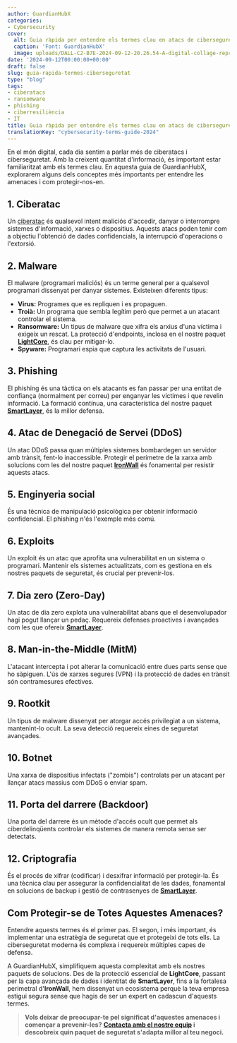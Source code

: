 ```yaml
---
author: GuardianHubX
categories:
- Cybersecurity
cover:
  alt: Guia ràpida per entendre els termes clau en atacs de ciberseguretat
  caption: 'Font: GuardianHubX'
  image: uploads/DALL-C2-B7E-2024-09-12-20.26.54-A-digital-collage-representing-cybersecurity-threats-and-protection-concepts.-The-image-should-include-visual-elements-such-as-a-padlock-symbolizing-e-1.webp
date: '2024-09-12T00:00:00+00:00'
draft: false
slug: guia-rapida-termes-ciberseguretat
type: "blog"
tags:
- ciberatacs
- ransomware
- phishing
- ciberresiliència
- IT
title: Guia ràpida per entendre els termes clau en atacs de ciberseguretat
translationKey: "cybersecurity-terms-guide-2024"
---
```


En el món digital, cada dia sentim a parlar més de ciberatacs i ciberseguretat. Amb la creixent quantitat d'informació, és important estar familiaritzat amb els termes clau. En aquesta guia de GuardianHubX, explorarem alguns dels conceptes més importants per entendre les amenaces i com protegir-nos-en.

## 1. Ciberatac

Un [ciberatac](https://guardianhubx.com/ca/objectius-ciberseguretat/) és qualsevol intent maliciós d'accedir, danyar o interrompre sistemes d'informació, xarxes o dispositius. Aquests atacs poden tenir com a objectiu l'obtenció de dades confidencials, la interrupció d'operacions o l'extorsió.

## 2. Malware

El malware (programari maliciós) és un terme general per a qualsevol programari dissenyat per danyar sistemes. Existeixen diferents tipus:
- **Virus:** Programes que es repliquen i es propaguen.
- **Troià:** Un programa que sembla legítim però que permet a un atacant controlar el sistema.
- **Ransomware:** Un tipus de malware que xifra els arxius d'una víctima i exigeix un rescat. La protecció d'endpoints, inclosa en el nostre paquet **[LightCore](https://guardianhubx.com/ca/objectius-ciberseguretat/)**, és clau per mitigar-lo.
- **Spyware:** Programari espia que captura les activitats de l'usuari.

## 3. Phishing

El phishing és una tàctica on els atacants es fan passar per una entitat de confiança (normalment per correu) per enganyar les víctimes i que revelin informació. La formació contínua, una característica del nostre paquet **[SmartLayer](https://guardianhubx.com/ca/objectius-ciberseguretat/)**, és la millor defensa.

## 4. Atac de Denegació de Servei (DDoS)

Un atac DDoS passa quan múltiples sistemes bombardegen un servidor amb trànsit, fent-lo inaccessible. Protegir el perímetre de la xarxa amb solucions com les del nostre paquet **[IronWall](https://guardianhubx.com/ca/objectius-ciberseguretat/)** és fonamental per resistir aquests atacs.

## 5. Enginyeria social

És una tècnica de manipulació psicològica per obtenir informació confidencial. El phishing n'és l'exemple més comú.

## 6. Exploits

Un exploit és un atac que aprofita una vulnerabilitat en un sistema o programari. Mantenir els sistemes actualitzats, com es gestiona en els nostres paquets de seguretat, és crucial per prevenir-los.

## 7. Dia zero (Zero-Day)

Un atac de dia zero explota una vulnerabilitat abans que el desenvolupador hagi pogut llançar un pedaç. Requereix defenses proactives i avançades com les que ofereix **[SmartLayer](https://guardianhubx.com/ca/objectius-ciberseguretat/)**.

## 8. Man-in-the-Middle (MitM)

L'atacant intercepta i pot alterar la comunicació entre dues parts sense que ho sàpiguen. L'ús de xarxes segures (VPN) i la protecció de dades en trànsit són contramesures efectives.

## 9. Rootkit

Un tipus de malware dissenyat per atorgar accés privilegiat a un sistema, mantenint-lo ocult. La seva detecció requereix eines de seguretat avançades.

## 10. Botnet

Una xarxa de dispositius infectats ("zombis") controlats per un atacant per llançar atacs massius com DDoS o enviar spam.

## 11. Porta del darrere (Backdoor)

Una porta del darrere és un mètode d'accés ocult que permet als ciberdelinqüents controlar els sistemes de manera remota sense ser detectats.

## 12. Criptografia

És el procés de xifrar (codificar) i desxifrar informació per protegir-la. És una tècnica clau per assegurar la confidencialitat de les dades, fonamental en solucions de backup i gestió de contrasenyes de **[SmartLayer](https://guardianhubx.com/ca/objectius-ciberseguretat/)**.

## Com Protegir-se de Totes Aquestes Amenaces?

Entendre aquests termes és el primer pas. El segon, i més important, és implementar una estratègia de seguretat que et protegeixi de tots ells. La ciberseguretat moderna és complexa i requereix múltiples capes de defensa.

A GuardianHubX, simplifiquem aquesta complexitat amb els nostres paquets de solucions. Des de la protecció essencial de **LightCore**, passant per la capa avançada de dades i identitat de **SmartLayer**, fins a la fortalesa perimetral d'**IronWall**, hem dissenyat un ecosistema perquè la teva empresa estigui segura sense que hagis de ser un expert en cadascun d'aquests termes.

> **Vols deixar de preocupar-te pel significat d'aquestes amenaces i començar a prevenir-les?**
> **[Contacta amb el nostre equip](https://guardianhubx.com/ca/#contact) i descobreix quin paquet de seguretat s'adapta millor al teu negoci.**